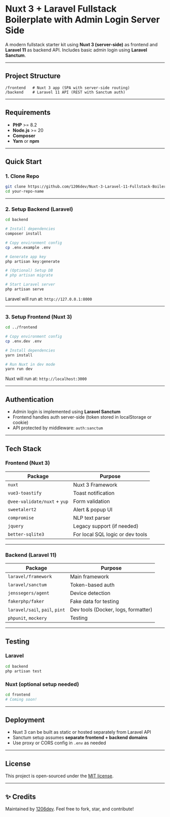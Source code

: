 # Nuxt 3 + Laravel Fullstack Boilerplate with Admin Login Server Side

A modern fullstack starter kit using **Nuxt 3 (server-side)** as frontend and **Laravel 11** as backend API. Includes basic admin login using **Laravel Sanctum**.

---

## Project Structure

```
/frontend   # Nuxt 3 app (SPA with server-side routing)
/backend    # Laravel 11 API (REST with Sanctum auth)
```

---

## Requirements

- **PHP** >= 8.2
- **Node.js** >= 20
- **Composer**
- **Yarn** or **npm**

---

## Quick Start

### 1. Clone Repo
```bash
git clone https://github.com/1206dev/Nuxt-3-Laravel-11-Fullstack-Boilerplate-with-Admin-Login-Server-Side.git your-repo-name
cd your-repo-name
```

---

### 2. Setup Backend (Laravel)
```bash
cd backend

# Install dependencies
composer install

# Copy environment config
cp .env.example .env

# Generate app key
php artisan key:generate

# (Optional) Setup DB
# php artisan migrate

# Start Laravel server
php artisan serve
```

Laravel will run at: `http://127.0.0.1:8000`

---

### 3. Setup Frontend (Nuxt 3)
```bash
cd ../frontend

# Copy environment config
cp .env.dev .env

# Install dependencies
yarn install

# Run Nuxt in dev mode
yarn run dev
```

Nuxt will run at: `http://localhost:3000`

---

## Authentication

- Admin login is implemented using **Laravel Sanctum**
- Frontend handles auth server-side (token stored in localStorage or cookie)
- API protected by middleware: `auth:sanctum`

---

## Tech Stack

### Frontend (Nuxt 3)
| Package | Purpose |
|--------|---------|
| `nuxt` | Nuxt 3 Framework |
| `vue3-toastify` | Toast notification |
| `@vee-validate/nuxt` + `yup` | Form validation |
| `sweetalert2` | Alert & popup UI |
| `compromise` | NLP text parser |
| `jquery` | Legacy support (if needed) |
| `better-sqlite3` | For local SQL logic or dev tools |

---

### Backend (Laravel 11)
| Package | Purpose |
|--------|---------|
| `laravel/framework` | Main framework |
| `laravel/sanctum` | Token-based auth |
| `jenssegers/agent` | Device detection |
| `fakerphp/faker` | Fake data for testing |
| `laravel/sail`, `pail`, `pint` | Dev tools (Docker, logs, formatter) |
| `phpunit`, `mockery` | Testing |

---

## Testing

### Laravel
```bash
cd backend
php artisan test
```

### Nuxt (optional setup needed)
```bash
cd frontend
# Coming soon!
```

---

## Deployment

- Nuxt 3 can be built as static or hosted separately from Laravel API
- Sanctum setup assumes **separate frontend + backend domains**
- Use proxy or CORS config in `.env` as needed

---

## License

This project is open-sourced under the [MIT license](https://github.com/1206dev/Nuxt-3-Laravel-11-Fullstack-Boilerplate-with-Admin-Login-Server-Side/blob/master/LICENSE).

---

## ✨ Credits

Maintained by [1206dev](https://github.com/1206dev). Feel free to fork, star, and contribute!
